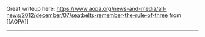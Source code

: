 Great writeup here: https://www.aopa.org/news-and-media/all-news/2012/december/07/seatbelts-remember-the-rule-of-three from [[AOPA]]

---

